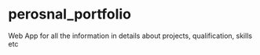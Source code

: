 # perosnal_portfolio
Web App for all the information in details about projects, qualification, skills etc
